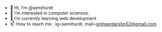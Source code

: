 - 👋 Hi, I’m @semihsrdr
- 👀 I’m interested in computer sciences.
- 🌱 I’m currently learning web development
- 📫 How to reach me : ig=semihsrdr, mail=smhserdarshn52@gmail.com

<!---
semihsrdr/semihsrdr is a ✨ special ✨ repository because its `README.md` (this file) appears on your GitHub profile.
You can click the Preview link to take a look at your changes.
--->
